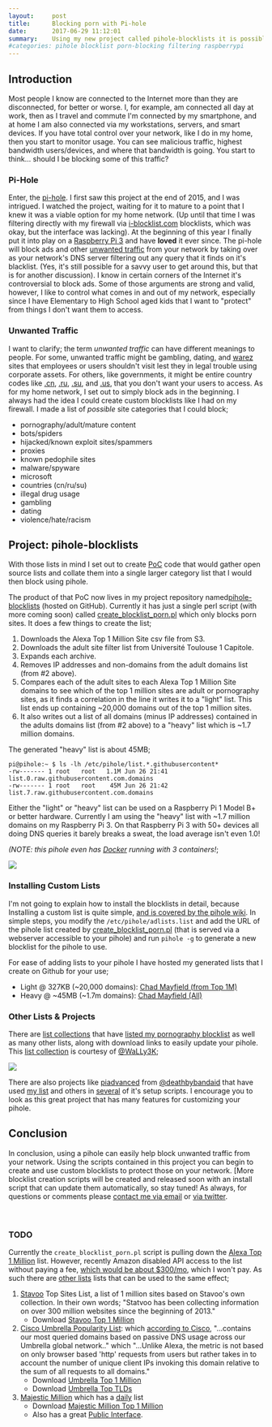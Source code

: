 ```yaml
---
layout:     post
title:      Blocking porn with Pi-hole
date:       2017-06-29 11:12:01
summary:    Using my new project called pihole-blocklists it is possible to create custom blocklists to block porn (among other things) using a pihole.  More lists and creation scripts are coming soon to block a number of possibly unwanted sites.
#categories: pihole blocklist porn-blocking filtering raspberrypi
---
```


## Introduction
Most people I know are connected to the Internet more than they are disconnected, for better or worse.  I, for example, am connected all day at work, then as I travel and commute I'm connected by my smartphone, and at home I am also connected via my workstations, servers, and smart devices.  If you have total control over your network, like I do in my home, then you start to monitor usage.  You can see malicious traffic, highest bandwidth users/devices, and where that bandwidth is going.  You start to think... should I be blocking some of this traffic?

### Pi-Hole
Enter, the [pi-hole](http://pi-hole.net).  I first saw this project at the end of 2015, and I was intrigued.  I watched the project, waiting for it to mature to a point that I knew it was a viable option for my home network.  (Up until that time I was filtering directly with my firewall via [i-blocklist.com](https://www.iblocklist.com/) blocklists, which was okay, but the interface was lacking).  At the beginning of this year I finally put it into play on a [Raspberry Pi 3](https://www.raspberrypi.org/) and have **loved** it ever since.  The pi-hole will block ads and other [unwanted traffic](https://github.com/pi-hole/pi-hole/wiki/What-is-Pi-hole%3F-A-simple-explanation) from your network by taking over as your network's DNS server filtering out any query that it finds on it's blacklist. (Yes, it's still possible for a savvy user to get around this, but that is for another discussion).  I know in certain corners of the Internet it's controversial to block ads.  Some of those arguments are strong and valid, however, I like to control what comes in and out of my network, especially since I have Elementary to High School aged kids that I want to "protect" from things I don't want them to access.

### Unwanted Traffic
I want to clarify; the term *unwanted traffic* can have different meanings to people.  For some, unwanted traffic might be gambling, dating, and [warez](https://en.wikipedia.org/wiki/Warez) sites that employees or users shouldn't visit lest they in legal trouble using corporate assets.  For others, like governments, it might be entire country codes like [.cn](https://en.wikipedia.org/wiki/.cn), [.ru](https://en.wikipedia.org/wiki/.ru), [.su](https://en.wikipedia.org/wiki/.su), and [.us](https://en.wikipedia.org/wiki/.us), that you don't want your users to access.  As for my home network, I set out to simply block ads in the beginning.  I always had the idea I could create custom blocklists like I had on my firewall.   I made a list of *possible* site categories that I could block;

* pornography/adult/mature content
* bots/spiders
* hijacked/known exploit sites/spammers
* proxies
* known pedophile sites
* malware/spyware
* microsoft
* countries (cn/ru/su)
* illegal drug usage
* gambling
* dating 
* violence/hate/racism

## Project: pihole-blocklists
With those lists in mind I set out to create [PoC](https://en.wikipedia.org/wiki/Proof_of_concept#Software_development) code that would gather open source lists and collate them into a single larger category list that I would then block using pihole.

The product of that PoC now lives in my project repository named[pihole-blocklists](https://github.com/chadmayfield/pihole-blocklists) (hosted on GitHub).  Currently it has just a single perl script (with more coming soon) called [create_blocklist_porn.pl](https://raw.githubusercontent.com/chadmayfield/pihole-blocklists/master/create_blocklist_porn.pl) which only blocks porn sites.  It does a few things to create the list;

1. Downloads the Alexa Top 1 Million Site csv file from S3.
2. Downloads the adult site filter list from Université Toulouse 1 Capitole.
3. Expands each archive.
4. Removes IP addresses and non-domains from the adult domains list (from #2 above).
5. Compares each of the adult sites to each Alexa Top 1 Million Site domains to see which of the top 1 million sites are adult or pornography sites, as it finds a correlation in the line it writes it to a "light" list.  This list ends up containing ~20,000 domains out of the top 1 million sites.
6. It also writes out a list of all domains (minus IP addresses) contained in the adults domains list (from #2 above) to a "heavy" list which is ~1.7 million domains.

The generated "heavy" list is about 45MB;

```
pi@pihole:~ $ ls -lh /etc/pihole/list.*.githubusercontent*
-rw------- 1 root   root   1.1M Jun 26 21:41 list.0.raw.githubusercontent.com.domains
-rw------- 1 root   root    45M Jun 26 21:42 list.7.raw.githubusercontent.com.domains
```

Either the "light" or "heavy" list can be used on a Raspberry Pi 1 Model B+ or better hardware.  Currently I am using the "heavy" list with ~1.7 million domains on my Raspberry Pi 3.  On that Raspberry Pi 3 with 50+ devices all doing DNS queries it barely breaks a sweat, the load average isn't even 1.0!

*(NOTE: this pihole even has [Docker](https://docker.com/) running with 3 containers!*;

<a href="http://i.imgur.com/4LKgton.png"><img src="http://i.imgur.com/4LKgtonl.png"></a><br />

### Installing Custom Lists
I'm not going to explain how to install the blocklists in detail, because Installing a custom list is quite simple, [and is covered by the pihole wiki](https://github.com/pi-hole/pi-hole/wiki/Customising-Sources-for-Ad-Lists).  In simple steps, you modify the `/etc/pihole/adlists.list` and add the URL of the pihole list created by [create_blocklist_porn.pl](https://raw.githubusercontent.com/chadmayfield/pihole-blocklists/master/create_blocklist_porn.pl) (that is served via a webserver accessible to your pihole) and run `pihole -g` to generate a new blocklist for the pihole to use.

For ease of adding lists to your pihole I have hosted my generated lists that I create on Github for your use;
* Light @ 327KB (~20,000 domains): [Chad Mayfield (from Top 1M)](https://raw.githubusercontent.com/chadmayfield/pihole-blocklists/master/lists/pi_blocklist_porn_top1m.list)
* Heavy @ ~45MB (~1.7m domains): [Chad Mayfield (All)](https://raw.githubusercontent.com/chadmayfield/pihole-blocklists/master/lists/pi_blocklist_porn_all.list)

### Other Lists & Projects
There are [list collections](https://wally3k.github.io/) that have [listed my pornography blocklist](https://github.com/WaLLy3K/wally3k.github.io/commit/3c006da42570a871f40067e10d80abfb6ae85cd5) as well as many other lists, along with download links to easily update your pihole.  This [list collection](https://wally3k.github.io/) is courtesy of [@WaLLy3K](https://twitter.com/WaLLy3K);

<a href="http://i.imgur.com/r2yzb9W.png"><img src="http://i.imgur.com/r2yzb9Wl.png"></a><br />

There are also projects like [piadvanced](https://github.com/deathbybandaid/piadvanced/) from [@deathbybandaid](https://twitter.com/deathbybandaid) that have used  [my list](https://github.com/deathbybandaid/piadvanced/blob/6b67c0b47e869501863f9ddbc481ddc9578e618e/modules/piholetweakmodules/pihole-chadmayfieldpornblock.sh) and others in [several](https://github.com/deathbybandaid/piholeparser/search?utf8=%E2%9C%93&q=chadmayfield&type=) of it's setup scripts.  I encourage you to look as this great project that has many features for customizing your pihole.

## Conclusion
In conclusion, using a pihole can easily help block unwanted traffic from your network.  Using the scripts contained in this project you can begin to create and use custom blocklists to protect those on your network.  [More blocklist creation scripts will be created and released soon with an install script that can update them automatically, so stay tuned!  As always, for questions or comments please [contact me via email](https://chadmayfield.com/contact/) or [via twitter](https://twitter.com/chadrmayfield).<br />
<br />
<br />
### TODO
Currently the `create_blocklist_porn.pl` script is pulling down the [Alexa Top 1 Million](https://aws.amazon.com/alexa-top-sites/) list.  However, recently Amazon disabled API access to the list without paying a fee, [which would be about $300/mo](https://twitter.com/paul_pearce/status/800780539204538370), which I won't pay.  As such there are [other lists](https://gist.github.com/chilts/7229605) lists that can be used to the same effect;

1. [Stavoo](https://statvoo.com/top/sites) Top Sites List, a list of 1 million sites based on Stavoo's own collection.  In their own words;  "Statvoo has been collecting information on over 300 million websites since the beginning of 2013."
    * Download [Stavoo Top 1 Million](https://statvoo.com/dl/top-1million-sites.csv.zip)
2. [Cisco Umbrella Popularity List](https://s3-us-west-1.amazonaws.com/umbrella-static/index.html): which [according to Cisco](https://umbrella.cisco.com/blog/2016/12/14/cisco-umbrella-1-million/), "...contains our most queried domains based on passive DNS usage across our Umbrella global network.." which "...Unlike Alexa, the metric is not based on only browser based 'http' requests from users but rather takes in to account the number of unique client IPs invoking this domain relative to the sum of all requests to all domains."
    * Download [Umbrella Top 1 Million](http://s3-us-west-1.amazonaws.com/umbrella-static/top-1m.csv.zip)
    * Download [Umbrella Top TLDs](http://s3-us-west-1.amazonaws.com/umbrella-static/top-1m-TLD.csv.zip)
3. [Majestic Million](https://blog.majestic.com/development/alexa-top-1-million-sites-retired-heres-majestic-million/) which has a [daily](https://blog.majestic.com/development/majestic-million-csv-daily/) list
    * Download [Majestic Million Top 1 Million](http://downloads.majestic.com/majestic_million.csv)
    *  Also has a great [Public Interface](https://majestic.com/reports/majestic-million).
